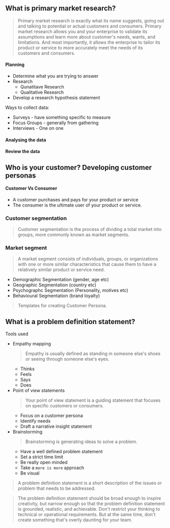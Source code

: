 ## What is primary market research?
> Primary market research is exactly what its name suggests, going out and talking to potential or actual customers and consumers. 
> Primary market research allows you and your enterprise to validate its assumptions and learn more about customer's needs, wants, and limitations.
> And most importantly, it allows the enterprise to tailor its product or service to more accurately meet the needs of its customers and consumers.

#### Planning
- Determine what you are trying to answer
- Research
  - Qunatitave Research
  - Qualitative Research
- Develop a research hypothesis statement

Ways to collect data:
- Surveys - have something specific to measure
- Focus Groups - generally from gathering
- Interviews - One on one

#### Analysing the data
#### Review the data

## Who is your customer? Developing customer personas
#### Customer Vs Consumer
- A customer purchases and pays for your product or service
- The consumer is the ultimate user of your product or service.
### Customer segmentation
> Customer segmentation is the process of dividing a total market into groups, more commonly known as market segments. 
### Market segment
> A market segment consists of individuals, groups, or organizations with one or more similar characteristics that cause them to have a relatively similar product or service need.

 - Demographic Segmentation (gender, age etc)
 - Geographic Segmentation (country etc)
 - Psychographc Segmentation (Personality, motives etc)
 - Behavioural Segmentation (brand loyalty)
 
> Templates for creating Customer Persona.

## What is a problem definition statement?
Tools used
- Empathy mapping 
  > Empathy is usually defined as standing in someone else's shoes or seeing through someone else's eyes. 
  - Thinks
  - Feels
  - Says
  - Does
- Point of view statements
  > Your point of view statement is a guiding statement that focuses on specific customers or consumers.
  - Focus on a customer persona
  - Identify needs
  - Draft a narrative insight statement
- Brainstorming
  > Brainstorming is generating ideas to solve a problem.
  - Have a well defined problem statement
  - Set a strict time limit
  - Be really open minded
  - Take a `more is more` approach
  - Be visual

> A problem definition statement is a short description of the issues or problem that needs to be addressed.

> The problem definition statement should be broad enough to inspire creativity, but narrow enough so that the problem definition statement is grounded, realistic, and achievable. 
> Don't restrict your thinking to technical or operational requirements.
> But at the same time, don't create something that's overly daunting for your team.
